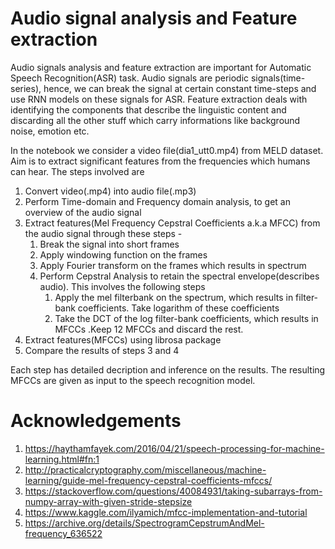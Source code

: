 # Audio signal analysis and Feature extraction
Audio signals analysis and feature extraction are important for Automatic Speech Recognition(ASR) task. Audio signals are periodic signals(time-series), hence, we can break the signal at certain constant time-steps and use RNN models on these signals for ASR. Feature extraction deals with identifying the components that describe the linguistic content and discarding all the other stuff which carry informations like background noise, emotion etc. 

In the notebook we consider a video file(dia1_utt0.mp4) from MELD dataset. Aim is to extract significant features from the frequencies which humans can hear. The steps involved are
1. Convert video(.mp4) into audio file(.mp3)
2. Perform Time-domain and Frequency domain analysis, to get an overview of the audio signal
3. Extract features(Mel Frequency Cepstral Coefficients a.k.a MFCC) from the audio signal through these steps - 
    1. Break the signal into short frames
    2. Apply windowing function on the frames
    3. Apply Fourier transform on the frames which results in spectrum
    4. Perform Cepstral Analysis to retain the spectral envelope(describes audio). This involves the following steps
       1. Apply the mel filterbank on the spectrum, which results in filter-bank coefficients. Take logarithm of these coefficients 
       2. Take the DCT of the log filter-bank coefficients, which results in MFCCs .Keep 12 MFCCs and discard the rest.
4. Extract features(MFCCs) using librosa package
5. Compare the results of steps 3 and 4

Each step has detailed decription and inference on the results. The resulting MFCCs are given as input to the speech recognition model.

# Acknowledgements
1. https://haythamfayek.com/2016/04/21/speech-processing-for-machine-learning.html#fn:1
2. http://practicalcryptography.com/miscellaneous/machine-learning/guide-mel-frequency-cepstral-coefficients-mfccs/
3. https://stackoverflow.com/questions/40084931/taking-subarrays-from-numpy-array-with-given-stride-stepsize
4. https://www.kaggle.com/ilyamich/mfcc-implementation-and-tutorial
5. https://archive.org/details/SpectrogramCepstrumAndMel-frequency_636522


